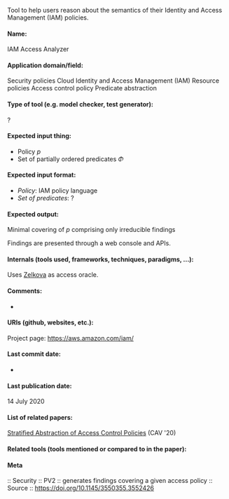 Tool to help users reason about the semantics of their Identity and Access Management (IAM) policies.

#### Name:
IAM Access Analyzer

#### Application domain/field:
Security policies
Cloud
Identity and Access Management (IAM)
Resource policies
Access control policy
Predicate abstraction

#### Type of tool (e.g. model checker, test generator):
?

#### Expected input thing:
- Policy $p$
- Set of partially ordered predicates $\Phi$

#### Expected input format:
- *Policy*: IAM policy language
- *Set of predicates*: ?

#### Expected output:
Minimal covering of $p$ comprising only irreducible findings

Findings are presented through a web console and APIs.

#### Internals (tools used, frameworks, techniques, paradigms, ...):
Uses [Zelkova](Zelkova.md) as access oracle.

#### Comments:
-

#### URIs (github, websites, etc.):
Project page: https://aws.amazon.com/iam/

#### Last commit date:
-

#### Last publication date:
14 July 2020

#### List of related papers:
[Stratified Abstraction of Access Control Policies](https://doi.org/10.1007/978-3-030-53288-8_9) (CAV '20)

#### Related tools (tools mentioned or compared to in the paper):

#### Meta
:: Security
:: PV2 :: generates findings covering a given access policy
:: Source :: https://doi.org/10.1145/3550355.3552426
